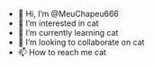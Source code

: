- 👋 Hi, I’m @MeuChapeu666
- 👀 I’m interested in cat
- 🌱 I’m currently learning cat
- 💞️ I’m looking to collaborate on cat
- 📫 How to reach me cat

<!---
MeuChapeu666/MeuChapeu666 is a ✨ special ✨ repository because its `README.md` (this file) appears on your GitHub profile.
You can click the Preview link to take a look at your changes.
--->
